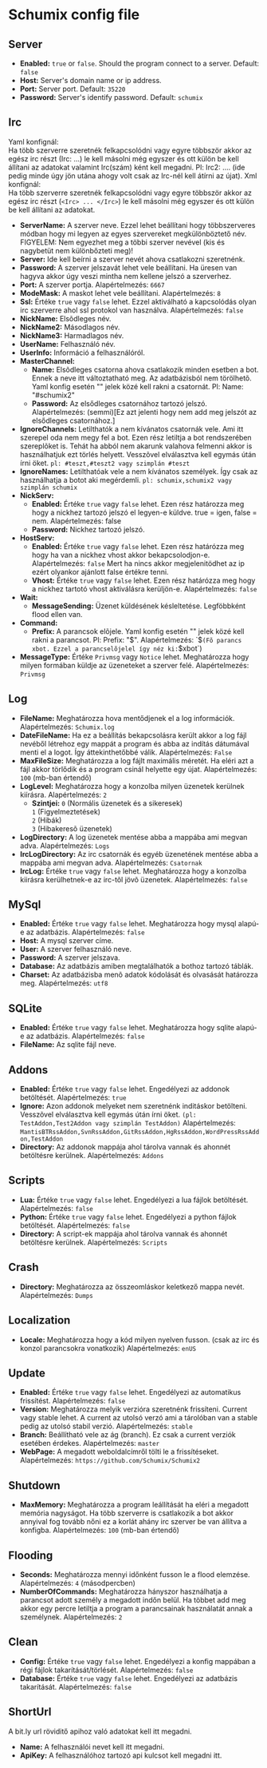 # Schumix config file

## Server

* **Enabled:** `true` or `false`. Should the program connect to a server. Default: `false`
* **Host:** Server's domain name or ip address.
* **Port:** Server port. Default: `35220`
* **Password:** Server's identify password. Default: `schumix`

## Irc

Yaml konfignál:<br/>
Ha több szerverre szeretnék felkapcsolódni vagy egyre többször akkor az egész irc részt (Irc: ...) le kell másolni még egyszer és ott külön be kell állítani az adatokat valamint Irc(szám) ként kell megadni. Pl: Irc2: .... (ide pedig minde úgy jön utána ahogy volt csak az Irc-nél kell átírni az újat).
Xml konfignál:<br/>
Ha több szerverre szeretnék felkapcsolódni vagy egyre többször akkor az egész irc részt (`<Irc> ... </Irc>`) le kell másolni még egyszer és ott külön be kell állítani az adatokat.
* **ServerName:** A szerver neve. Ezzel lehet beállítani hogy többszerveres módban hogy mi legyen az egyes szervereket megkülönböztető név. FIGYELEM: Nem egyezhet meg a többi szerver nevével (kis és nagybetüt nem különbőzteti meg)!
* **Server:** Ide kell beírni a szerver nevét ahova csatlakozni szeretnénk.
* **Password:** A szerver jelszavát lehet vele beállítani. Ha üresen van hagyva akkor úgy veszi mintha nem kellene jelszó a szerverhez.
* **Port:** A szerver portja. Alapértelmezés: `6667`
* **ModeMask:** A maskot lehet vele beállítani. Alapértelmezés: `8`
* **Ssl:** Értéke `true` vagy `false` lehet. Ezzel aktiválható a kapcsolódás olyan irc szerverre ahol ssl protokol van használva. Alapértelmezés: `false`
* **NickName:** Elsõdleges név.
* **NickName2:** Másodlagos név.
* **NickName3:** Harmadlagos név.
* **UserName:** Felhasználó név.
* **UserInfo:** Információ a felhasználóról.
* **MasterChannel:**
    * **Name:** Elsõdleges csatorna ahova csatlakozik minden esetben a bot. Ennek a neve itt változtatható meg. Az adatbázisból nem törölhetõ. Yaml konfig esetén "" jelek közé kell rakni a csatornát. Pl: Name: "#schumix2"
    * **Password:** Az elsődleges csatornához tartozó jelszó.
                    Alapértelmezés: (semmi)[Ez azt jelenti hogy nem add meg jelszót az elsődleges csatornához.]
* **IgnoreChannels:** Letilthatók a nem kívánatos csatornák vele. Ami itt szerepel oda nem megy fel a bot. Ezen rész letiltja a bot rendszerében szereplõket is.
                      Tehát ha abból nem akarunk valahova felmenni akkor is használhatjuk ezt törlés helyett. Vesszõvel elválasztva kell egymás útán írni öket.
                      `pl: #teszt,#teszt2 vagy szimplán #teszt`
* **IgnoreNames:** Letilthatóak vele a nem kívánatos személyek. Így csak az használhatja a botot aki megérdemli.
                   `pl: schumix,schumix2 vagy szimplán schumix`
* **NickServ:**
    * **Enabled:** Értéke `true` vagy `false` lehet. Ezen rész határozza meg hogy a nickhez tartozó jelszó el legyen-e küldve. true = igen, false = nem.
                   Alapértelmezés: false
    * **Password:** Nickhez tartozó jelszó.
* **HostServ:**
    * **Enabled:** Értéke `true` vagy `false` lehet. Ezen rész határózza meg hogy ha van a nickhez vhost akkor bekapcsolodjon-e. Alapértelmezés: `false`
                   Mert ha nincs akkor megjelenitödhet az ip ezért olyankor ajánlott false értékre tenni.
    * **Vhost:** Értéke `true` vagy `false` lehet. Ezen rész határózza meg hogy a nickhez tartotó vhost aktiválásra kerüljön-e. Alapértelmezés: `false`
* **Wait:**
    * **MessageSending:** Üzenet küldésének késleltetése. Legföbbként flood ellen van.
* **Command:**
    * **Prefix:** A parancsok elõjele. Yaml konfig esetén "" jelek közé kell rakni a parancsot. Pl: Prefix: "$". Alapértelmezés: `$` (Fõ parancs xbot. Ezzel a parancselõjelel így néz ki: `$xbot`)
* **MessageType:** Értéke `Privmsg` vagy `Notice` lehet. Meghatározza hogy milyen formában küldje az üzeneteket a szerver felé. Alapértelmezés: `Privmsg`

## Log

* **FileName:** Meghatározza hova mentődjenek el a log információk. Alapértelmezés: `Schumix.log`
* **DateFileName:** Ha ez a beállítás bekapcsolásra került akkor a log fájl nevéből létrehoz egy mappát a program és abba az indítás dátumával menti el a logot. Így áttekinthetőbbé válik.
                    Alapértelmezés: `False`
* **MaxFileSize:** Meghatározza a log fájlt maximális méretét. Ha eléri azt a fájl akkor törlődik és a program csinál helyette egy újat.
                    Alapértelmezés: `100` (mb-ban értendő)
* **LogLevel:** Meghatározza hogy a konzolba milyen üzenetek kerülnek kiírásra. Alapértelmezés: `2`
    * **Szintjei:** `0` (Normális üzenetek és a sikeresek)<br/>
                    `1` (Figyelmeztetések)<br/>
                    `2` (Hibák)<br/>
                    `3` (Hibakeresõ üzenetek)
* **LogDirectory:** A log üzenetek mentése abba a mappába ami megvan adva. Alapértelmezés: `Logs`
* **IrcLogDirectory:** Az irc csatornák és egyéb üzenetének mentése abba a mappába ami megvan adva. Alapértelmezés: `Csatornak`
* **IrcLog:** Értéke `true` vagy `false` lehet. Meghatározza hogy a konzolba kiirásra kerülhetnek-e az irc-tõl jövõ üzenetek. Alapértelmezés: `false`

## MySql

* **Enabled:** Értéke `true` vagy `false` lehet. Meghatározza hogy mysql alapú-e az adatbázis. Alapértelmezés: `false`
* **Host:** A mysql szerver címe.
* **User:** A szerver felhasználó neve.
* **Password:** A szerver jelszava.
* **Database:** Az adatbázis amiben megtalálhatók a bothoz tartozó táblák.
* **Charset:** Az adatbázisba menõ adatok kódolását és olvasását határozza meg.
               Alapértelmezés: `utf8`

## SQLite

* **Enabled:** Értéke `true` vagy `false` lehet. Meghatározza hogy sqlite alapú-e az adatbázis. Alapértelmezés: `false`
* **FileName:** Az sqlite fájl neve.

## Addons

* **Enabled:** Értéke `true` vagy `false` lehet. Engedélyezi az addonok betöltését. Alapértelmezés: `true`
* **Ignore:** Azon addonok melyeket nem szeretnénk inditáskor betölteni. Vesszõvel elválasztva kell egymás útán írni öket. `(pl: TestAddon,Test2Addon vagy szimplán TestAddon)`
              Alapértelmezés: `MantisBTRssAddon,SvnRssAddon,GitRssAddon,HgRssAddon,WordPressRssAddon,TestAddon`
* **Directory:** Az addonok mappája ahol tárolva vannak és ahonnét betöltésre kerülnek. Alapértelmezés: `Addons`

## Scripts

* **Lua:** Értéke `true` vagy `false` lehet. Engedélyezi a lua fájlok betöltését. Alapértelmezés: `false`
* **Python:** Értéke `true` vagy `false` lehet. Engedélyezi a python fájlok betöltését. Alapértelmezés: `false`
* **Directory:** A script-ek mappája ahol tárolva vannak és ahonnét betöltésre kerülnek. Alapértelmezés: `Scripts`

## Crash

* **Directory:** Meghatározza az összeomláskor keletkező mappa nevét. Alapértelmezés: `Dumps`

## Localization

* **Locale:** Meghatározza hogy a kód milyen nyelven fusson. (csak az irc és konzol parancsokra vonatkozik)
              Alapértelmezés: `enUS`

## Update

* **Enabled:** Értéke `true` vagy `false` lehet. Engedélyezi az automatikus frissítést. Alapértelmezés: `false`
* **Version:** Meghatározza melyik verzióra szeretnénk frissíteni. Current vagy stable lehet. A current az utolsó verzó ami a tárolóban van a stable pedig az utolsó stabil verzió.
               Alapértelmezés: `stable`
* **Branch:** Beállítható vele az ág (branch). Ez csak a current verziók esetében érdekes. Alapértelmezés: `master`
* **WebPage:** A megadott weboldalcímről tölti le a frissítéseket. Alapértelmezés: `https://github.com/Schumix/Schumix2`

## Shutdown

* **MaxMemory:** Meghatározza a program leállítását ha eléri a megadott memória nagyságot. Ha több szerverre is csatlakozik a bot akkor annyival fog tovább nőni ez a korlát ahány irc szerver be van állítva a konfigba.
                 Alapértelmezés: `100` (mb-ban értendő)

## Flooding

* **Seconds:** Meghatározza mennyi időnként fusson le a flood elemzése. Alapértelmezés: `4` (másodpercben)
* **NumberOfCommands:** Meghatározza hányszor használhatja a parancsot adott személy a megadott indőn belül. Ha többet add meg akkor egy percre letiltja a program a parancsainak használatát annak a személynek. Alapértelmezés: `2`

## Clean

* **Config:** Értéke `true` vagy `false` lehet. Engedélyezi a konfig mappában a régi fájlok takarítását/törlését. Alapértelmezés: `false`
* **Database:** Értéke `true` vagy `false` lehet. Engedélyezi az adatbázis takarítását. Alapértelmezés: `false`

## ShortUrl

A bit.ly url röviditő apihoz való adatokat kell itt megadni.
* **Name:** A felhasználói nevet kell itt megadni.
* **ApiKey:** A felhasználóhoz tartozó api kulcsot kell megadni itt.
